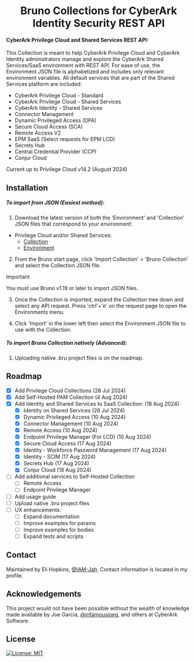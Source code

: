 <h1 align="center">Bruno Collections for CyberArk Identity Security REST API</h1>

#### CyberArk Privilege Cloud and Shared Services REST API:
  This Collection is meant to help CyberArk Privilege Cloud and CyberArk Identity administrators manage and explore the CyberArk Shared Services/SaaS environment with REST API. For ease of use, the Environment JSON file is alphabetized and includes only relevant environment variables. All default services that are part of the Shared Services platform are included:

  * CyberArk Privilege Cloud - Standard
  * CyberArk Privilege Cloud - Shared Services
  * CyberArk Identity - Shared Services
  * Connector Management
  * Dynamic Privileged Access (DPA)
  * Secure Cloud Access (SCA)
  * Remote Access V2
  * EPM SaaS (Select requests for EPM LCD)
  * Secrets Hub
  * Central Credential Provider (CCP)
  * Conjur Cloud

  Current up to Privilege Cloud v14.2 (August 2024)

## Installation

##### To import from JSON (Easiest method):
1. Download the latest version of both the 'Environment' and 'Collection' JSON files that correspond to your environment:
  * Privilege Cloud and/or Shared Services:
    * [Collection](https://github.com/IAM-Jah/CyberArk-REST-API-Bruno/blob/main/Privilege%20Cloud%20and%20Shared%20Services%20REST%20API/Privilege%20Cloud%20and%20Shared%20Services%20REST%20API.json)
    * [Environment](https://github.com/IAM-Jah/CyberArk-REST-API-Bruno/blob/main/Privilege%20Cloud%20and%20Shared%20Services%20REST%20API/Privilege%20Cloud%20Shared%20Services%20Environment.json)

2.  From the Bruno start page, click 'Import Collection' > 'Bruno Collection' and select the Collection JSON file.

> [!IMPORTANT]  
> You must use Bruno v1.19 or later to import JSON files.

3.  Once the Collection is imported, expand the Collection tree down and select any API request. Press 'ctrl'+'e' on the request page to open the Environments menu.

4. Click 'Import' in the lower left then select the Environment JSON file to use with the Collection.

##### To import Bruno Collection natively (Advanced):
1.  Uploading native .bru project files is on the roadmap.

## Roadmap

- [x] Add Privilege Cloud Collections (28 Jul 2024)
- [x] Add Self-Hosted PAM Collection (4 Aug 2024)
- [x] Add Identity and Shared Services to SaaS Collection: (18 Aug 2024)
    - [x] Identity on Shared Services (28 Jul 2024)
    - [x] Dynamic Privileged Access (10 Aug 2024)
    - [x] Connector Management (10 Aug 2024)
    - [x] Remote Access (10 Aug 2024)
    - [x] Endpoint Privilege Manager (For LCD) (10 Aug 2024)
    - [x] Secure Cloud Access (17 Aug 2024)
    - [x] Identity - Workforce Password Management (17 Aug 2024)
    - [x] Identity - SCIM (17 Aug 2024)
    - [x] Secrets Hub (17 Aug 2024)
    - [x] Conjur Cloud (18 Aug 2024)
- [ ] Add additional services to Self-Hosted Collection:
    - [ ] Remote Access
    - [ ] Endpoint Privilege Manager
- [ ] Add usage guide
- [ ] Upload native .bru project files
- [ ] UX enhancements:
    - [ ] Expand documentation
    - [ ] Improve examples for params
    - [ ] Improve examples for bodies
    - [ ] Expand tests and scripts

## Contact

Maintained by Eli Hopkins, [@IAM-Jah](https://github.com/IAM-Jah). Contact information is located in my profile.

## Acknowledgements

This project would not have been possible without the wealth of knowledge made available by Joe Garcia, [@infamousjoeg](https://github.com/infamousjoeg), and others at CyberArk Software.

## License

[![License: MIT](https://img.shields.io/badge/License-MIT-yellow.svg)](https://opensource.org/licenses/MIT)